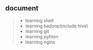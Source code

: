 ## document

>* learning shell
>* learning hadoop(include hive)
>* learning git
>* learning pyhton
>* learning nginx

